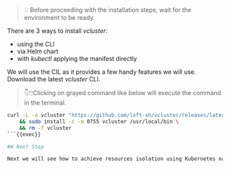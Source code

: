 > 💡 Before proceeding with the installation steps, wait for the environment to be ready.

There are 3 ways to install _vcluster_:

- using the CLI
- via Helm chart
- with _kubectl_ applying the manifest directly

We will use the CIL as it provides a few handy features we will use.
Download the latest _vcluster_ CLI.

> 👇🖱️Clicking on grayed command like below will execute the command in the terminal.

```bash
curl -L -o vcluster "https://github.com/loft-sh/vcluster/releases/latest/download/vcluster-linux-amd64" \
    && sudo install -c -m 0755 vcluster /usr/local/bin \
    && rm -f vcluster
```{{exec}}

## Next Step

Next we will see how to achieve resources isolation using Kubernetes namespaces.

